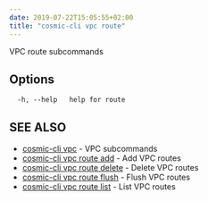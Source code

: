 ```yaml
---
date: 2019-07-22T15:05:55+02:00
title: "cosmic-cli vpc route"
---
```

VPC route subcommands

## Options

```text
  -h, --help   help for route
```

## SEE ALSO

* [cosmic-cli vpc](../cosmic-cli_vpc/) - VPC subcommands
* [cosmic-cli vpc route add](../cosmic-cli_vpc_route_add/) - Add VPC routes
* [cosmic-cli vpc route delete](../cosmic-cli_vpc_route_delete/) - Delete VPC routes
* [cosmic-cli vpc route flush](../cosmic-cli_vpc_route_flush/) - Flush VPC routes
* [cosmic-cli vpc route list](../cosmic-cli_vpc_route_list/) - List VPC routes
